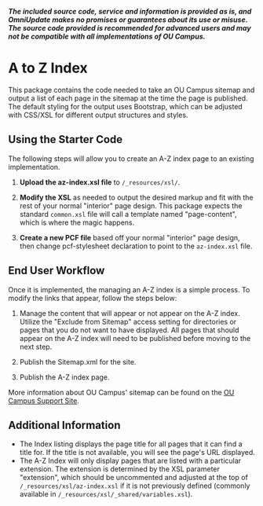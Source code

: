***The included source code, service and information is provided as is, and OmniUpdate makes no promises or guarantees about its use or misuse. The source code provided is recommended for advanced users and may not be compatible with all implementations of OU Campus.***

# A to Z Index

This package contains the code needed to take an OU Campus sitemap and output a list of each page in the sitemap at the time the page is published. The default styling for the output uses Bootstrap, which can be adjusted with CSS/XSL for different output structures and styles. 

## Using the Starter Code

The following steps will allow you to create an A-Z index page to an existing implementation. 

1. **Upload the az-index.xsl file** to `/_resources/xsl/`. 

2. **Modify the XSL** as needed to output the desired markup and fit with the rest of your normal "interior" page design. This package expects the standard `common.xsl` file will call a template named "page-content", which is where the magic happens. 

3. **Create a new PCF file** based off your normal "interior" page design, then change pcf-stylesheet declaration to point to the `az-index.xsl` file.

## End User Workflow

Once it is implemented, the managing an A-Z index is a simple process. To modify the links that appear, follow the steps below:

1. Manage the content that will appear or not appear on the A-Z index. Utilize the "Exclude from Sitemap" access setting for directories or pages that you do not want to have displayed. All pages that should appear on the A-Z index will need to be published before moving to the next step.

3. Publish the Sitemap.xml for the site.

4. Publish the A-Z index page.

More information about OU Campus' sitemap can be found on the [OU Campus Support Site](https://support.omniupdate.com/learn-ou-campus/administration/setup/sites/index.html#publish).

## Additional Information

- The Index listing displays the page title for all pages that it can find a title for. If the title is not available, you will see the page's URL displayed. 
- The A-Z Index will only display pages that are listed with a particular extension. The extension is determined by the XSL parameter "extension", which should be uncommented and adjusted at the top of `/_resources/xsl/az-index.xsl` if it is not previously defined (commonly available in `/_resources/xsl/_shared/variables.xsl`). 